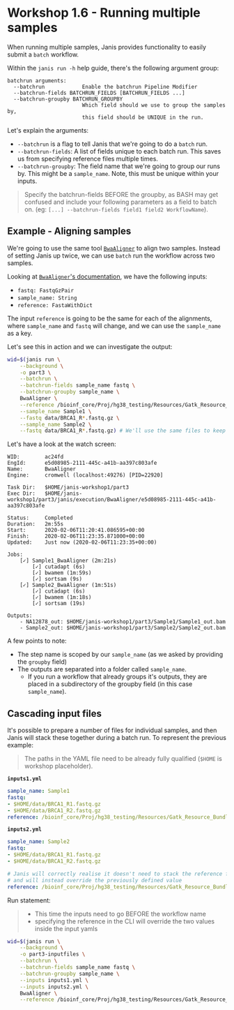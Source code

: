 # Workshop 1.6 - Running multiple samples

When running multiple samples, Janis provides functionality to easily submit a `batch` workflow.

Within the `janis run -h` help guide, there's the following argument group:

```
batchrun arguments:
  --batchrun            Enable the batchrun Pipeline Modifier
  --batchrun-fields BATCHRUN_FIELDS [BATCHRUN_FIELDS ...]
  --batchrun-groupby BATCHRUN_GROUPBY
                        Which field should we use to group the samples by,
                        this field should be UNIQUE in the run.
```

Let's explain the arguments:

- `--batchrun` is a flag to tell Janis that we're going to do a `batch` run.
- `--batchrun-fields`: A list of fields unique to each batch run. This saves us from specifying reference files multiple times.
- `--batchrun-groupby`: The field name that we're going to group our runs by. This might be a `sample_name`. Note, this must be unique within your inputs.

> Specify the batchrun-fields BEFORE the groupby, as BASH may get confused and include your following parameters as a field to batch on. (eg: `[...] --batchrun-fields field1 field2 WorkflowName`).

## Example - Aligning samples

We're going to use the same tool [`BwaAligner`](https://janis.readthedocs.io/en/latest/tools/bioinformatics/common/bwaaligner.html) to align two samples. Instead of setting Janis up twice, we can use `batch` run the workflow across two samples.

Looking at [`BwaAligner`'s documentation](https://janis.readthedocs.io/en/latest/tools/bioinformatics/common/bwaaligner.html), we have the following inputs:

- `fastq: FastqGzPair`
- `sample_name: String`
- `reference: FastaWithDict`

The input `reference` is going to be the same for each of the alignments, where `sample_name` and `fastq` will change, and we can use the `sample_name` as a key.

Let's see this in action and we can investigate the output:

```bash
wid=$(janis run \
    --background \
    -o part3 \
    --batchrun \
    --batchrun-fields sample_name fastq \
    --batchrun-groupby sample_name \
    BwaAligner \
    --reference /bioinf_core/Proj/hg38_testing/Resources/Gatk_Resource_Bundle_hg38/hg38_contigs_renamed/Homo_sapiens_assembly38.fasta \
    --sample_name Sample1 \
    --fastq data/BRCA1_R*.fastq.gz \
    --sample_name Sample2 \
    --fastq data/BRCA1_R*.fastq.gz) # We'll use the same files to keep it simple
```

Let's have a look at the watch screen:

```
WID:        ac24fd
EngId:      e5d08985-2111-445c-a41b-aa397c803afe
Name:       BwaAligner
Engine:     cromwell (localhost:49276) [PID=22920]

Task Dir:   $HOME/janis-workshop1/part3
Exec Dir:   $HOME/janis-workshop1/part3/janis/execution/BwaAligner/e5d08985-2111-445c-a41b-aa397c803afe

Status:     Completed
Duration:   2m:55s
Start:      2020-02-06T11:20:41.086595+00:00
Finish:     2020-02-06T11:23:35.871000+00:00
Updated:    Just now (2020-02-06T11:23:35+00:00)

Jobs: 
    [✓] Sample1_BwaAligner (2m:21s)
        [✓] cutadapt (6s)
        [✓] bwamem (1m:59s)
        [✓] sortsam (9s)
    [✓] Sample2_BwaAligner (1m:51s)
        [✓] cutadapt (6s)
        [✓] bwamem (1m:18s)
        [✓] sortsam (19s)       

Outputs:
    - NA12878_out: $HOME/janis-workshop1/part3/Sample1/Sample1_out.bam
    - Sample2_out: $HOME/janis-workshop1/part3/Sample2/Sample2_out.bam
```

A few points to note:

- The step name is scoped by our `sample_name` (as we asked by providing the `groupby` field)
- The outputs are separated into a folder called `sample_name`.
    - If you run a workflow that already groups it's outputs, they are placed in a subdirectory of the groupby field (in this case `sample_name`). 

## Cascading input files

It's possible to prepare a number of files for individual samples, and then Janis will stack these together during a batch run. To represent the previous example:

> The paths in the YAML file need to be already fully qualified (`$HOME` is workshop placeholder).

**`inputs1.yml`**
```yaml
sample_name: Sample1
fastq:
- $HOME/data/BRCA1_R1.fastq.gz
- $HOME/data/BRCA1_R2.fastq.gz
reference: /bioinf_core/Proj/hg38_testing/Resources/Gatk_Resource_Bundle_hg38/hg38_contigs_renamed/Homo_sapiens_assembly38.fasta
```

**`inputs2.yml`**
```yaml
sample_name: Sample2
fastq:
- $HOME/data/BRCA1_R1.fastq.gz
- $HOME/data/BRCA1_R2.fastq.gz

# Janis will correctly realise it doesn't need to stack the reference file
# and will instead override the previously defined value
reference: /bioinf_core/Proj/hg38_testing/Resources/Gatk_Resource_Bundle_hg38/hg38_contigs_renamed/Homo_sapiens_assembly38.fasta
```

Run statement:

> - This time the inputs need to go BEFORE the workflow name
> - specifying the reference in the CLI will override the two values inside the input yamls

```bash
wid=$(janis run \
    --background \
    -o part3-inputfiles \
    --batchrun \
    --batchrun-fields sample_name fastq \
    --batchrun-groupby sample_name \
    --inputs inputs1.yml \
    --inputs inputs2.yml \
    BwaAligner \
    --reference /bioinf_core/Proj/hg38_testing/Resources/Gatk_Resource_Bundle_hg38/hg38_contigs_renamed/Homo_sapiens_assembly38.fasta)
```

